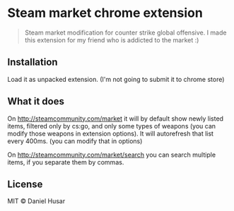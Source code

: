 # Steam market chrome extension

> Steam market modification for counter strike global offensive. I made this extension for my friend who is addicted to the market :)


## Installation

Load it as unpacked extension. (I'm not going to submit it to chrome store)

## What it does

On http://steamcommunity.com/market it will by default show newly listed items, filtered only by cs:go, and only some types of weapons (you can modify those weapons in extension options). It will autorefresh that list every 400ms. (you can modify that in options)

On http://steamcommunity.com/market/search you can search multiple items, if you separate them by commas.


## License

MIT © Daniel Husar
